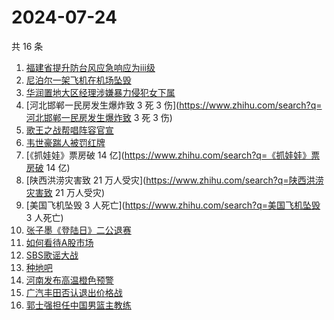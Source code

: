 # 2024-07-24

共 16 条

<!-- BEGIN -->
<!-- 最后更新时间 Wed Jul 24 2024 14:19:36 GMT+0800 (China Standard Time) -->

1. [福建省提升防台风应急响应为ⅲ级](https://www.zhihu.com/search?q=福建省提升防台风应急响应为ⅲ级)
1. [尼泊尔一架飞机在机场坠毁](https://www.zhihu.com/search?q=尼泊尔一架飞机在机场坠毁)
1. [华润置地大区经理涉嫌暴力侵犯女下属](https://www.zhihu.com/search?q=华润置地大区经理涉嫌暴力侵犯女下属)
1. [河北邯郸一民房发生爆炸致 3 死 3
   伤](https://www.zhihu.com/search?q=河北邯郸一民房发生爆炸致 3 死 3 伤)
1. [歌王之战帮唱阵容官宣](https://www.zhihu.com/search?q=歌王之战帮唱阵容官宣)
1. [韦世豪踹人被罚红牌](https://www.zhihu.com/search?q=韦世豪踹人被罚红牌)
1. [《抓娃娃》票房破 14 亿](https://www.zhihu.com/search?q=《抓娃娃》票房破 14
   亿)
1. [陕西洪涝灾害致 21 万人受灾](https://www.zhihu.com/search?q=陕西洪涝灾害致 21
   万人受灾)
1. [美国飞机坠毁 3 人死亡](https://www.zhihu.com/search?q=美国飞机坠毁 3 人死亡)
1. [张子墨《登陆日》二公退赛](https://www.zhihu.com/search?q=张子墨《登陆日》二公退赛)
1. [如何看待A股市场](https://www.zhihu.com/search?q=如何看待A股市场)
1. [SBS歌谣大战](https://www.zhihu.com/search?q=SBS歌谣大战)
1. [种地吧](https://www.zhihu.com/search?q=种地吧)
1. [河南发布高温橙色预警](https://www.zhihu.com/search?q=河南发布高温橙色预警)
1. [广汽丰田否认退出价格战](https://www.zhihu.com/search?q=广汽丰田否认退出价格战)
1. [郭士强担任中国男篮主教练](https://www.zhihu.com/search?q=郭士强担任中国男篮主教练)

<!-- END -->
